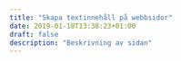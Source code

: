 ```yaml
---
title: "Skapa textinnehåll på webbsidor"
date: 2019-01-18T13:38:23+01:00
draft: false
description: "Beskrivning av sidan"
---
```

